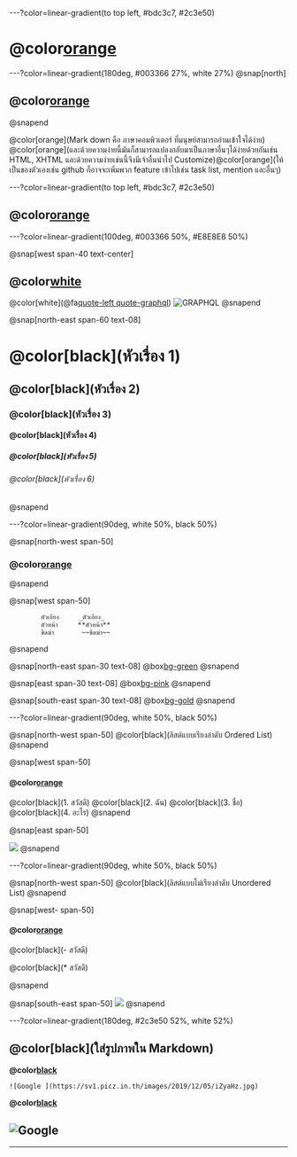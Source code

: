 ---?color=linear-gradient(to top left, #bdc3c7, #2c3e50)
# @color[orange](Markdown)

---?color=linear-gradient(180deg, #003366 27%, white 27%)
@snap[north]
## @color[orange](Markdown)
@snapend

@color[orange](Mark down คือ ภาษาคอมพิวเตอร์ ที่มนุษย์สามารถอ่านเข้าใจได้ง่าย)
@color[orange](และด้วยความง่ายนี้มันก็สามารถแปลงกลับมาเป็นภาษาอื่นๆได้ง่ายด้วยกันเช่น HTML, XHTML และด้วยความง่ายเช่นนี้จึงมีเจ้าอื่นนำไป Customize)@color[orange](ให้เป็นของตัวเองเช่น github ก็อาจจะเพิ่มพวก feature เข้าไปเช่น task list, mention และอื่นๆ)

---?color=linear-gradient(to top left, #bdc3c7, #2c3e50)

## @color[orange](เริ่มเขียนMarkdown)

---?color=linear-gradient(100deg, #003366 50%, #E8E8E8 50%)

@snap[west span-40 text-center]

## @color[white](หัวเรื่อง)
@color[white](@fa[quote-left quote-graphql](การเขียนหัวเรื่องในขนาดต่างๆ))
![GRAPHQL](https://sv1.picz.in.th/images/2019/12/06/igbSyS.png)
@snapend

@snap[north-east span-60 text-08]
# @color[black](หัวเรื่อง 1)
## @color[black](หัวเรื่อง 2)
### @color[black](หัวเรื่อง 3)
#### @color[black](หัวเรื่อง 4)
##### @color[black](หัวเรื่อง 5)
###### @color[black](หัวเรื่อง 6)
@snapend

---?color=linear-gradient(90deg, white 50%, black 50%)

@snap[north-west span-50]
### @color[orange](รูปแบบอักษรประกอบไปด้วย)
@snapend

@snap[west span-50]
``` 
        ตัวเอียง     _ตัวเอียง_     
        ตัวหน้า     **ตัวหน้า**    
        ขีดฆ่า       ~~ขีดฆ่า~~

```
@snapend   

@snap[north-east span-30 text-08]
@box[bg-green](**สวัสดี**)
@snapend

@snap[east span-30 text-08]
@box[bg-pink](_สวัสดี_)
@snapend

@snap[south-east span-30 text-08]
@box[bg-gold](~~สวัสดี~~)
@snapend

---?color=linear-gradient(90deg, white 50%, black 50%)

@snap[north-west span-50]
@color[black](ลิสต์แบบเรียงลำดับ Ordered List)
@snapend

@snap[west span-50]

#### @color[orange](Syntax)

@color[black](1. สวัสดี)
@color[black](2. ฉัน)
@color[black](3. ชื่อ)
@color[black](4. อะไร)
   @snapend

@snap[east span-50]

![](https://sv1.picz.in.th/images/2019/12/05/iZFSgv.jpg)
@snapend

---?color=linear-gradient(90deg, white 50%, black 50%)

@snap[north-west span-50]
@color[black](ลิสต์แบบไม่เรียงลำดับ Unordered List)
@snapend

@snap[west- span-50]

#### @color[orange](Syntax)

@color[black](- สวัสดี)

@color[black](* สวัสดี)


@snapend

@snap[south-east span-50]
![](https://sv1.picz.in.th/images/2019/12/05/iZFYCE.jpg)
@snapend

---?color=linear-gradient(180deg, #2c3e50 52%, white 52%)

## @color[black](ใส่รูปภาพใน Markdown)

**@color[black](โค้ต)**

    ![Google ](https://sv1.picz.in.th/images/2019/12/05/iZyaHz.jpg)

**@color[black](เเสดงผล)**

## ![Google ](https://www.google.co.th/images/branding/googlelogo/2x/googlelogo_color_272x92dp.png)

---
